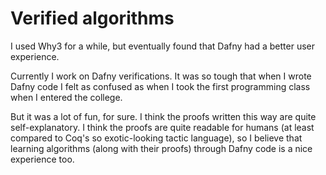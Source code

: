 # Verified algorithms

I used Why3 for a while, but eventually found that Dafny had a better user experience.

Currently I work on Dafny verifications. It was so tough that when I wrote Dafny code
I felt as confused as when I took the first programming class when I entered the college.

But it was a lot of fun, for sure. I think the proofs written this way are quite self-explanatory.
I think the proofs are quite readable for humans (at least compared to Coq's so exotic-looking tactic language),
so I believe that learning algorithms (along with their proofs) through Dafny code is a nice experience too.